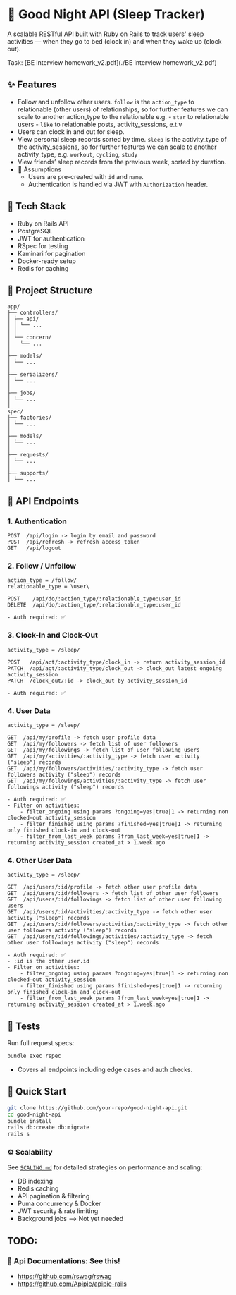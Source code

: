 # 🌙 Good Night API (Sleep Tracker)

A scalable RESTful API built with Ruby on Rails to track users' sleep activities — when they go to bed (clock in) and when they wake up (clock out).

Task: [BE interview homework_v2.pdf](./BE interview homework_v2.pdf)

## ✨ Features

- Follow and unfollow other users.
  `follow` is the `action_type` to relationable (other users) of relationships,
  so for further features we can scale to another action_type to the relationable
  e.g. - `star` to relationable users - `like` to relationable posts, activity_sessions, e.t.v
- Users can clock in and out for sleep.
- View personal sleep records sorted by time.
  `sleep` is the activity_type of the activity_sessions,
  so for further features we can scale to another activity_type, e.g. `workout`, `cycling`, `study`
- View friends’ sleep records from the previous week, sorted by duration.
- 🙋 Assumptions
  - Users are pre-created with `id` and `name`.
  - Authentication is handled via JWT with `Authorization` header.

## 🔧 Tech Stack

- Ruby on Rails API
- PostgreSQL
- JWT for authentication
- RSpec for testing
- Kaminari for pagination
- Docker-ready setup
- Redis for caching

## 📁 Project Structure

```
app/
├── controllers/
│ ├── api/
│ │ └── ...
│ │
│ └── concern/
│   └── ...
│
├── models/
│ └── ...
│
├── serializers/
│ └── ...
│
├── jobs/
│ └── ...
│
spec/
├── factories/
│ └── ...
│
├── models/
│ └── ...
│
├── requests/
│ └── ...
│
├── supports/
│ └── ...

```

## 📌 API Endpoints

### 1. Authentication

```http
POST  /api/login -> login by email and password
POST  /api/refresh -> refresh access_token
GET   /api/logout
```

### 2. Follow / Unfollow

```http
action_type = /follow/
relationable_type = \user\

POST    /api/do/:action_type/:relationable_type:user_id
DELETE  /api/do/:action_type/:relationable_type:user_id

- Auth required: ✅
```

### 3. Clock-In and Clock-Out

```http
activity_type = /sleep/

POST   /api/act/:activity_type/clock_in -> return activity_session_id
PATCH  /api/act/:activity_type/clock_out -> clock_out latest ongoing activity_session
PATCH  /clock_out/:id -> clock_out by activity_session_id

- Auth required: ✅
```

### 4. User Data

```http
activity_type = /sleep/

GET  /api/my/profile -> fetch user profile data
GET  /api/my/followers -> fetch list of user followers
GET  /api/my/followings -> fetch list of user following users
GET  /api/my/activities/:activity_type -> fetch user activity ("sleep") records
GET  /api/my/followers/activities/:activity_type -> fetch user followers activity ("sleep") records
GET  /api/my/followings/activities/:activity_type -> fetch user followings activity ("sleep") records

- Auth required: ✅
- Filter on activities:
    - filter_ongoing using params ?ongoing=yes|true|1 -> returning non clocked-out activity_session
    - filter_finished using params ?finished=yes|true|1 -> returning only finished clock-in and clock-out
    - filter_from_last_week params ?from_last_week=yes|true|1 -> returning activity_session created_at > 1.week.ago
```

### 4. Other User Data

```http
activity_type = /sleep/

GET  /api/users/:id/profile -> fetch other user profile data
GET  /api/users/:id/followers -> fetch list of other user followers
GET  /api/users/:id/followings -> fetch list of other user following users
GET  /api/users/:id/activities/:activity_type -> fetch other user activity ("sleep") records
GET  /api/users/:id/followers/activities/:activity_type -> fetch other user followers activity ("sleep") records
GET  /api/users/:id/followings/activities/:activity_type -> fetch other user followings activity ("sleep") records

- Auth required: ✅
- :id is the other user.id
- Filter on activities:
    - filter_ongoing using params ?ongoing=yes|true|1 -> returning non clocked-out activity_session
    - filter_finished using params ?finished=yes|true|1 -> returning only finished clock-in and clock-out
    - filter_from_last_week params ?from_last_week=yes|true|1 -> returning activity_session created_at > 1.week.ago
```

## 🧪 Tests

Run full request specs:

```bash
bundle exec rspec
```

- Covers all endpoints including edge cases and auth checks.

## 🚀 Quick Start

```bash
git clone https://github.com/your-repo/good-night-api.git
cd good-night-api
bundle install
rails db:create db:migrate
rails s
```

### ⚙️ Scalability

See [`SCALING.md`](./SCALING.md) for detailed strategies on performance and scaling:

- DB indexing
- Redis caching
- API pagination & filtering
- Puma concurrency & Docker
- JWT security & rate limiting
- Background jobs --> Not yet needed

## TODO:

### 📄 Api Documentations: See this!

- https://github.com/rswag/rswag
- https://github.com/Apipie/apipie-rails
